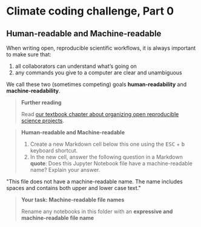 # Climate coding challenge, Part 0

## Human-readable and Machine-readable

When writing open, reproducible scientific workflows, it is always
important to make sure that:

1.  all collaborators can understand what’s going on
2.  any commands you give to a computer are clear and unambiguous

We call these two (sometimes competing) goals **human-readability** and
**machine-readability**.

> **Further reading**
>
> Read [our textbook chapter about organizing open reproducible science
> projects](https://www.earthdatascience.org/courses/intro-to-earth-data-science/open-reproducible-science/get-started-open-reproducible-science/best-practices-for-organizing-open-reproducible-science/).

> **Human-readable and Machine-readable**
>
> 1. Create a new Markdown cell below this one using the
>     <kbd>ESC</kbd> + <kbd>b</kbd> keyboard shortcut.
> 2. In the new cell, answer the following question in a Markdown
>     **quote**: Does this Jupyter Notebook file have a machine-readable
>     name? Explain your answer.

"This file does not have a machine-readable name. The name includes spaces and contains both upper and lower case text." 

> **Your task: Machine-readable file names**
>
> Rename any notebooks in this folder with an **expressive and
> machine-readable file name**
